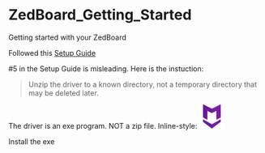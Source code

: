 # ZedBoard_Getting_Started
Getting started with your ZedBoard

Followed this [Setup Guide](http://zedboard.org/sites/default/files/CY7C64225_Setup_Guide_1_1.pdf)

#5 in the Setup Guide is misleading. Here is the instuction:
> Unzip the driver to a known directory, not a temporary directory that may be deleted later.

The driver is an exe program. NOT a zip file.
Inline-style: 
![alt text](https://github.com/adam-p/markdown-here/raw/master/src/common/images/icon48.png "Logo Title Text 1")

Install the exe

